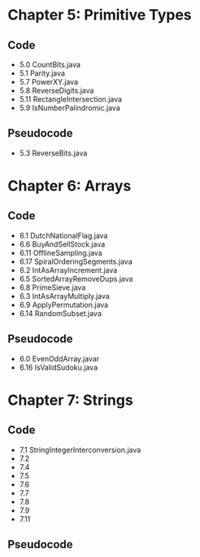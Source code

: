 # Chapter 5: Primitive Types
## Code
* 5.0 CountBits.java
* 5.1 Parity.java
* 5.7 PowerXY.java
* 5.8 ReverseDigits.java
* 5.11 RectangleIntersection.java
* 5.9 IsNumberPalindromic.java

## Pseudocode
* 5.3 ReverseBits.java

# Chapter 6: Arrays
## Code
* 6.1 DutchNationalFlag.java
* 6.6 BuyAndSellStock.java
* 6.11 OfflineSampling.java
* 6.17 SpiralOrderingSegments.java
* 6.2 IntAsArrayIncrement.java
* 6.5 SortedArrayRemoveDups.java
* 6.8 PrimeSieve.java
* 6.3 IntAsArrayMultiply.java
* 6.9 ApplyPermutation.java
* 6.14 RandomSubset.java
## Pseudocode
* 6.0 EvenOddArray.javar
* 6.16 IsValidSudoku.java

# Chapter 7: Strings
## Code
* 7.1 StringIntegerInterconversion.java
* 7.2 
* 7.4
* 7.5
* 7.6
* 7.7
* 7.8
* 7.9
* 7.11
## Pseudocode